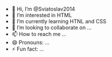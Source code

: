 - 👋 Hi, I’m @Sviatoslav2014
- 👀 I’m interested in HTML
- 🌱 I’m currently learning HTNL and CSS
- 💞️ I’m looking to collaborate on ...
- 📫 How to reach me ...
- 😄 Pronouns: ...
- ⚡ Fun fact: ...

<!---
Sviatoslav2014/Sviatoslav2014 is a ✨ special ✨ repository because its `README.md` (this file) appears on your GitHub profile.
You can click the Preview link to take a look at your changes.
--->
